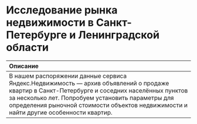 # Исследование рынка недвижимости в Санкт-Петербурге и Ленинградской области




| Описание | 
| :---------------------- |
| В нашем распоряжении данные сервиса Яндекс.Недвижимость — архив объявлений о продаже квартир в Санкт-Петербурге и соседних населённых пунктов за несколько лет. Попробуем установить параметры для определения рыночной стоимости объектов недвижимости и найти другие особенности квартир. |
